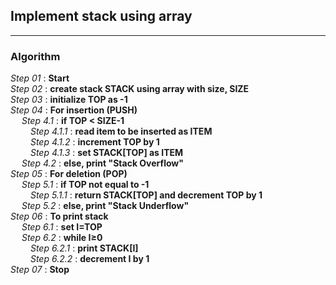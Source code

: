 ## Implement stack using array
---
### Algorithm

*Step 01* : **Start**\
*Step 02* : **create stack STACK using array with size, SIZE**\
*Step 03* : **initialize TOP as -1**\
*Step 04* : **For insertion (PUSH)**\
&emsp; *Step 4.1* : **if TOP < SIZE-1**\
&emsp;&emsp; *Step 4.1.1* : **read item to be inserted as ITEM**\
&emsp;&emsp; *Step 4.1.2* : **increment TOP by 1**\
&emsp;&emsp; *Step 4.1.3* : **set STACK[TOP] as ITEM**\
&emsp; *Step 4.2* : **else, print "Stack Overflow"**\
*Step 05* : **For deletion (POP)**\
&emsp; *Step 5.1* : **if TOP not equal to -1**\
&emsp;&emsp; *Step 5.1.1* : **return STACK[TOP] and decrement TOP by 1**\
&emsp; *Step 5.2* : **else, print "Stack Underflow"**\
*Step 06* : **To print stack**\
&emsp; *Step 6.1* : **set I=TOP**\
&emsp; *Step 6.2* : **while I&ge;0**\
&emsp;&emsp; *Step 6.2.1* : **print STACK[I]**\
&emsp;&emsp; *Step 6.2.2* : **decrement I by 1**\
*Step 07* : **Stop**